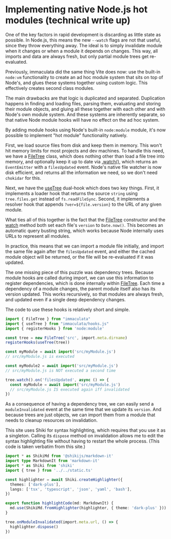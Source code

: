 # Implementing native Node.js hot modules (technical write up)

One of the key factors in rapid development is
discarding as little state as possible.
In Node.js, this means the new `--watch` flags
are not that useful, since they throw everything away.
The ideal is to simply invalidate module when it changes
or when a module it depends on changes.
This way, all imports and data are always fresh,
but only partial module trees get re-evaluated.

Previously, immaculata did the same thing Vite does now:
use the built-in `node:vm` functionality to create
an ad hoc module system that sits on top of Node's,
and glues these systems together using custom logic.
This effectively creates second class modules.

The main drawbacks are that logic is duplicated and separated.
Duplication happens in finding and loading files, parsing them,
evaluating and storing their module objects, and gluing all these
together with each other and with Node's own module system.
And these systems are inherently separate, so that
native Node module hooks will have no effect on the ad hoc system.

By adding module hooks using Node's built-in `node:module` module,
it's now possible to implement "hot module" functionality natively.

First, we load source files from disk and keep them in memory.
This won't hit memory limits for most projects and dev machines.
To handle this need, we have a [FileTree] class,
which does nothing other than load a file tree into memory,
and optionally keep it up to date via [.watch()][watch],
which returns an `EventEmitter` with a `filesUpdated` event.
Node's native file watcher is now disk efficient,
and returns all the information we need,
so we don't need `chokidar` for this.

Next, we have the [useTree] dual-hook which does two key things.
First, it implements a loader hook that returns the source `string`
using `tree.files.get` instead of `fs.readFileSync`.
Second, it implements a resolver hook that appends `?ver=${file.version}`
to the URL of any given module.

What ties all of this together is the fact that
the [FileTree] constructor and the [watch] method
both set each file's `version` to `Date.now()`.
This becomes an automatic query busting string,
which works because Node internally uses URLs
to represent all modules.

In practice, this means that we can import a module file initially,
and import the same file again after the `filesUpdated` event,
and either the cached module object will be returned,
or the file will be re-evaluated if it was updated.

The one missing piece of this puzzle was dependency trees.
Because module hooks are called during import,
we can use this information to register dependencies,
which is done internally within [FileTree].
Each time a dependency of a module changes,
the parent module itself also has its version updated.
This works recursively, so that modules are always fresh,
and updated even if a single deep dependency changes.

The code to use these hooks is relatively short and simple.

```ts
import { FileTree } from "immaculata"
import { useTree } from "immaculata/hooks.js"
import { registerHooks } from 'node:module'

const tree = new FileTree('src', import.meta.dirname)
registerHooks(useTree(tree))

const myModule = await import('src/myModule.js')
// src/myModule.js is executed

const myModule2 = await import('src/myModule.js')
// src/myModule.js is NOT executed a second time

tree.watch().on('filesUpdated', async () => {
  const myModule = await import('src/myModule.js')
  // src/myModule.js IS executed again iff invalidated
})
```

As a consequence of having a dependency tree,
we can easily send a `moduleInvalidated` event
at the same time that we update its `version`.
And because trees are just objects,
we can import them from a module that
needs to cleanup resources on invalidation.

This site uses Shiki for syntax highlighting,
which requires that you use it as a singleton.
Calling its `dispose` method on invalidation
allows me to edit the syntax highlighting file
without having to restart the whole process.
(This code is taken verbatim from this site.)

```ts
import * as ShikiMd from '@shikijs/markdown-it'
import type MarkdownIt from 'markdown-it'
import * as Shiki from 'shiki'
import { tree } from '../../static.ts'

const highlighter = await Shiki.createHighlighter({
  themes: ['dark-plus'],
  langs: ['tsx', 'typescript', 'json', 'yaml', 'bash'],
})

export function highlightCode(md: MarkdownIt) {
  md.use(ShikiMd.fromHighlighter(highlighter, { theme: 'dark-plus' }))
}

tree.onModuleInvalidated(import.meta.url, () => {
  highlighter.dispose()
})
```

[FileTree]: ../api/filetree.md#filetree
[watch]: ../api/filetree.md#watch
[useTree]: ../api/module-hooks.md#usetree
